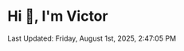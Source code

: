 <h1>Hi 👋, I'm Victor </h1>

<!--RECENT_ACTIVITY:start-->
<!--RECENT_ACTIVITY:end-->

<!--RECENT_ACTIVITY:last_update-->
Last Updated: Friday, August 1st, 2025, 2:47:05 PM
<!--RECENT_ACTIVITY:last_update_end-->
